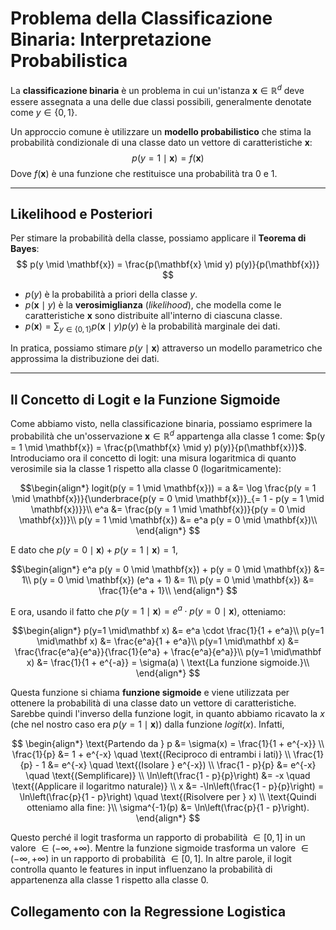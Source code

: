 # Problema della Classificazione Binaria: Interpretazione Probabilistica

La **classificazione binaria** è un problema in cui un'istanza $\mathbf{x} \in \mathbb{R}^d$ deve essere assegnata a una delle due classi possibili, generalmente denotate come $y \in \{0,1\}$.

Un approccio comune è utilizzare un **modello probabilistico** che stima la probabilità condizionale di una classe dato un vettore di caratteristiche $\mathbf{x}$:
$$
p(y=1 \mid \mathbf{x}) = f(\mathbf{x})
$$
Dove $f(\mathbf{x})$ è una funzione che restituisce una probabilità tra 0 e 1.

---

## **Likelihood e Posteriori**

Per stimare la probabilità della classe, possiamo applicare il **Teorema di Bayes**:
$$
p(y \mid \mathbf{x}) = \frac{p(\mathbf{x} \mid y) p(y)}{p(\mathbf{x})}
$$

- $p(y)$ è la probabilità a priori della classe $y$.
- $p(\mathbf{x} \mid y)$ è la **verosimiglianza** (*likelihood*), che modella come le caratteristiche $\mathbf{x}$ sono distribuite all'interno di ciascuna classe.
- $p(\mathbf{x}) = \sum_{y \in \{0,1\}} p(\mathbf{x} \mid y) p(y)$ è la probabilità marginale dei dati.

In pratica, possiamo stimare $p(y \mid \mathbf{x})$ attraverso un modello parametrico che approssima la distribuzione dei dati.

---

## **Il Concetto di Logit e la Funzione Sigmoide**

Come abbiamo visto, nella classificazione binaria, possiamo esprimere la probabilità che un'osservazione $\mathbf x \in \mathbb R^d$ appartenga alla classe 1 come: $p(y = 1 \mid \mathbf{x}) = \frac{p(\mathbf{x} \mid y) p(y)}{p(\mathbf{x})}$. Introduciamo ora il concetto di logit: una misura logaritmica di quanto verosimile sia la classe 1 rispetto alla classe 0 (logaritmicamente):

$$\begin{align*}
logit(p(y = 1 \mid \mathbf{x})) = a &= \log \frac{p(y = 1 \mid \mathbf{x})}{\underbrace{p(y = 0 \mid \mathbf{x})}_{= 1 - p(y = 1 \mid \mathbf{x})}}\\
e^a &= \frac{p(y = 1 \mid \mathbf{x})}{p(y = 0 \mid \mathbf{x})}\\
p(y = 1 \mid \mathbf{x}) &= e^a p(y = 0 \mid \mathbf{x})\\
\end{align*}
$$

E dato che $p(y = 0 \mid \mathbf{x}) + p(y = 1 \mid \mathbf{x}) = 1$,

$$\begin{align*}
e^a p(y = 0 \mid \mathbf{x}) + p(y = 0 \mid \mathbf{x}) &= 1\\
p(y = 0 \mid \mathbf{x}) (e^a + 1) &= 1\\
p(y = 0 \mid \mathbf{x}) &= \frac{1}{e^a + 1}\\
\end{align*}
$$

E ora, usando il fatto che $p(y=1 \mid \mathbf x) = e^a \cdot p(y=0\mid\mathbf x)$, otteniamo:

$$\begin{align*}
    p(y=1 \mid\mathbf x) &= e^a \cdot \frac{1}{1 + e^a}\\
    p(y=1 \mid\mathbf x) &= \frac{e^a}{1 + e^a}\\
    p(y=1 \mid\mathbf x) &= \frac{\frac{e^a}{e^a}}{\frac{1}{e^a} + \frac{e^a}{e^a}}\\
    p(y=1 \mid\mathbf x) &= \frac{1}{1 + e^{-a}} = \sigma(a) \ \text{La funzione sigmoide.}\\
\end{align*}
$$

Questa funzione si chiama **funzione sigmoide** e viene utilizzata per ottenere la probabilità di una classe dato un vettore di caratteristiche. Sarebbe quindi l'inverso della funzione logit, in quanto abbiamo ricavato la $x$ (che nel nostro caso era $p(y = 1 \mid \mathbf{x})$) dalla funzione $logit(x)$. Infatti,

$$
\begin{align*}
\text{Partendo da } p &= \sigma(x) = \frac{1}{1 + e^{-x}} \\
\frac{1}{p} &= 1 + e^{-x} \quad \text{(Reciproco di entrambi i lati)} \\
\frac{1}{p} - 1 &= e^{-x} \quad \text{(Isolare } e^{-x}) \\
\frac{1 - p}{p} &= e^{-x} \quad \text{(Semplificare)} \\
\ln\left(\frac{1 - p}{p}\right) &= -x \quad \text{(Applicare il logaritmo naturale)} \\
x &= -\ln\left(\frac{1 - p}{p}\right) = \ln\left(\frac{p}{1 - p}\right) \quad \text{(Risolvere per } x) \\
\text{Quindi otteniamo alla fine: }\\
\sigma^{-1}(p) &= \ln\left(\frac{p}{1 - p}\right).
\end{align*}
$$

Questo perché il logit trasforma un rapporto di probabilità $\in [0, 1]$ in un valore $\in (-\infty, +\infty)$. Mentre la funzione sigmoide trasforma un valore $\in (-\infty, +\infty)$ in un rapporto di probabilità $\in [0, 1]$. In altre parole, il logit controlla quanto le features in input influenzano la probabilità di appartenenza alla classe 1 rispetto alla classe 0.

## **Collegamento con la Regressione Logistica**

